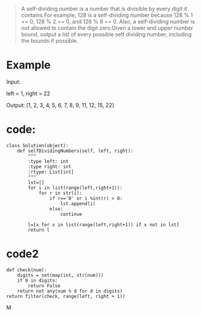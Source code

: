 > A self-dividing number is a number that is divisible by every digit it contains.For example, 128 is a self-dividing number because 128 % 1 == 0, 128 % 2 == 0, and 128 % 8 == 0. Also, a self-dividing number is not allowed to contain the digit zero.Given a lower and upper number bound, output a list of every possible self dividing number, including the bounds if possible.

# Example
Input: 

left = 1, right = 22

Output: [1, 2, 3, 4, 5, 6, 7, 8, 9, 11, 12, 15, 22]

# code:
```
class Solution(object):
    def selfDividingNumbers(self, left, right):
        """
        :type left: int
        :type right: int
        :rtype: List[int]
        """
        lst=[]
        for i in list(range(left,right+1)):
            for r in str(i):
                if r=='0' or i %int(r) > 0:
                    lst.append(i) 
                else:
                    continue  
                    
        l=[x for x in list(range(left,right+1)) if x not in lst]
        return l
```
# code2
```
def check(num):
    digits = set(map(int, str(num)))
    if 0 in digits: 
        return False
    return not any(num % d for d in digits)
return filter(check, range(left, right + 1)) 
```
M
